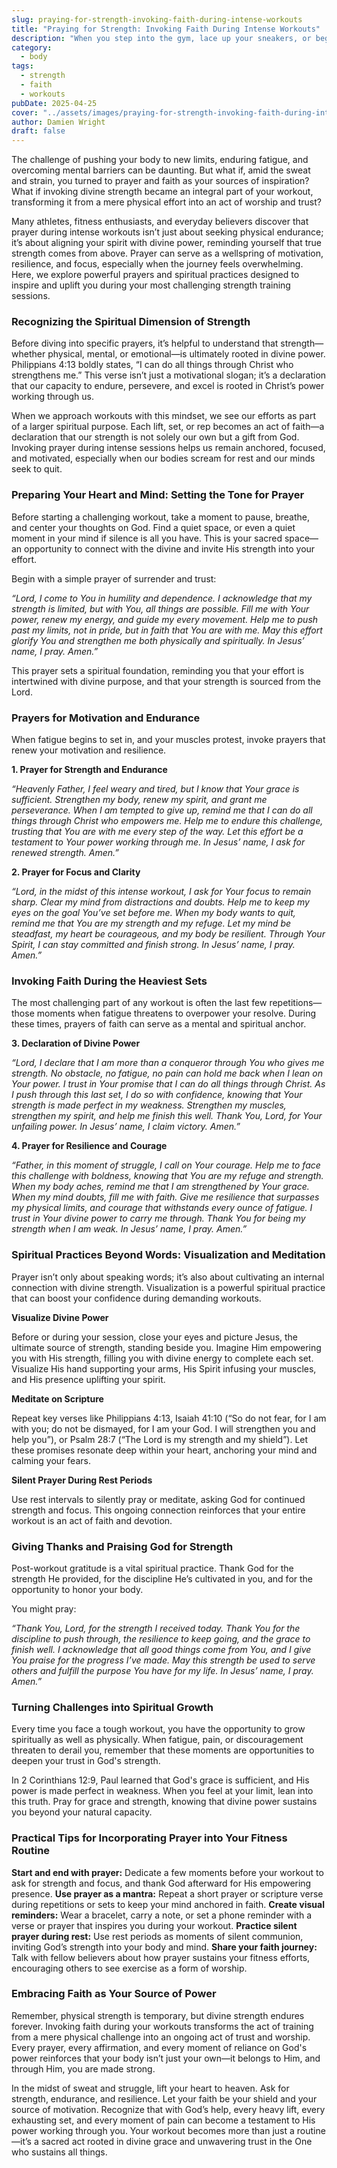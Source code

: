 ```yaml
---
slug: praying-for-strength-invoking-faith-during-intense-workouts
title: "Praying for Strength: Invoking Faith During Intense Workouts"
description: "When you step into the gym, lace up your sneakers, or begin your strength training routine, you’re not just engaging in physical activity—you’re participating in a form of spiritual discipline."
category:
  - body
tags:
  - strength
  - faith
  - workouts
pubDate: 2025-04-25
cover: "../assets/images/praying-for-strength-invoking-faith-during-intense-workouts.webp"
author: Damien Wright
draft: false
---
```


The challenge of pushing your body to new limits, enduring fatigue, and overcoming mental barriers can be daunting. But what if, amid the sweat and strain, you turned to prayer and faith as your sources of inspiration? What if invoking divine strength became an integral part of your workout, transforming it from a mere physical effort into an act of worship and trust?

Many athletes, fitness enthusiasts, and everyday believers discover that prayer during intense workouts isn’t just about seeking physical endurance; it’s about aligning your spirit with divine power, reminding yourself that true strength comes from above. Prayer can serve as a wellspring of motivation, resilience, and focus, especially when the journey feels overwhelming. Here, we explore powerful prayers and spiritual practices designed to inspire and uplift you during your most challenging strength training sessions.

### Recognizing the Spiritual Dimension of Strength

Before diving into specific prayers, it’s helpful to understand that strength—whether physical, mental, or emotional—is ultimately rooted in divine power. Philippians 4:13 boldly states, “I can do all things through Christ who strengthens me.” This verse isn’t just a motivational slogan; it’s a declaration that our capacity to endure, persevere, and excel is rooted in Christ’s power working through us.

When we approach workouts with this mindset, we see our efforts as part of a larger spiritual purpose. Each lift, set, or rep becomes an act of faith—a declaration that our strength is not solely our own but a gift from God. Invoking prayer during intense sessions helps us remain anchored, focused, and motivated, especially when our bodies scream for rest and our minds seek to quit.

### Preparing Your Heart and Mind: Setting the Tone for Prayer

Before starting a challenging workout, take a moment to pause, breathe, and center your thoughts on God. Find a quiet space, or even a quiet moment in your mind if silence is all you have. This is your sacred space—an opportunity to connect with the divine and invite His strength into your effort.

Begin with a simple prayer of surrender and trust:

*“Lord, I come to You in humility and dependence. I acknowledge that my strength is limited, but with You, all things are possible. Fill me with Your power, renew my energy, and guide my every movement. Help me to push past my limits, not in pride, but in faith that You are with me. May this effort glorify You and strengthen me both physically and spiritually. In Jesus’ name, I pray. Amen.”*

This prayer sets a spiritual foundation, reminding you that your effort is intertwined with divine purpose, and that your strength is sourced from the Lord.

### Prayers for Motivation and Endurance

When fatigue begins to set in, and your muscles protest, invoke prayers that renew your motivation and resilience.

**1. Prayer for Strength and Endurance**

*“Heavenly Father, I feel weary and tired, but I know that Your grace is sufficient. Strengthen my body, renew my spirit, and grant me perseverance. When I am tempted to give up, remind me that I can do all things through Christ who empowers me. Help me to endure this challenge, trusting that You are with me every step of the way. Let this effort be a testament to Your power working through me. In Jesus’ name, I ask for renewed strength. Amen.”*

**2. Prayer for Focus and Clarity**

*“Lord, in the midst of this intense workout, I ask for Your focus to remain sharp. Clear my mind from distractions and doubts. Help me to keep my eyes on the goal You’ve set before me. When my body wants to quit, remind me that You are my strength and my refuge. Let my mind be steadfast, my heart be courageous, and my body be resilient. Through Your Spirit, I can stay committed and finish strong. In Jesus’ name, I pray. Amen.”*

### Invoking Faith During the Heaviest Sets

The most challenging part of any workout is often the last few repetitions—those moments when fatigue threatens to overpower your resolve. During these times, prayers of faith can serve as a mental and spiritual anchor.

**3. Declaration of Divine Power**

*“Lord, I declare that I am more than a conqueror through You who gives me strength. No obstacle, no fatigue, no pain can hold me back when I lean on Your power. I trust in Your promise that I can do all things through Christ. As I push through this last set, I do so with confidence, knowing that Your strength is made perfect in my weakness. Strengthen my muscles, strengthen my spirit, and help me finish this well. Thank You, Lord, for Your unfailing power. In Jesus’ name, I claim victory. Amen.”*

**4. Prayer for Resilience and Courage**

*“Father, in this moment of struggle, I call on Your courage. Help me to face this challenge with boldness, knowing that You are my refuge and strength. When my body aches, remind me that I am strengthened by Your grace. When my mind doubts, fill me with faith. Give me resilience that surpasses my physical limits, and courage that withstands every ounce of fatigue. I trust in Your divine power to carry me through. Thank You for being my strength when I am weak. In Jesus’ name, I pray. Amen.”*

### Spiritual Practices Beyond Words: Visualization and Meditation

Prayer isn’t only about speaking words; it’s also about cultivating an internal connection with divine strength. Visualization is a powerful spiritual practice that can boost your confidence during demanding workouts.

**Visualize Divine Power**

Before or during your session, close your eyes and picture Jesus, the ultimate source of strength, standing beside you. Imagine Him empowering you with His strength, filling you with divine energy to complete each set. Visualize His hand supporting your arms, His Spirit infusing your muscles, and His presence uplifting your spirit.

**Meditate on Scripture**

Repeat key verses like Philippians 4:13, Isaiah 41:10 (“So do not fear, for I am with you; do not be dismayed, for I am your God. I will strengthen you and help you”), or Psalm 28:7 (“The Lord is my strength and my shield”). Let these promises resonate deep within your heart, anchoring your mind and calming your fears.

**Silent Prayer During Rest Periods**

Use rest intervals to silently pray or meditate, asking God for continued strength and focus. This ongoing connection reinforces that your entire workout is an act of faith and devotion.

### Giving Thanks and Praising God for Strength

Post-workout gratitude is a vital spiritual practice. Thank God for the strength He provided, for the discipline He’s cultivated in you, and for the opportunity to honor your body.

You might pray:

*“Thank You, Lord, for the strength I received today. Thank You for the discipline to push through, the resilience to keep going, and the grace to finish well. I acknowledge that all good things come from You, and I give You praise for the progress I’ve made. May this strength be used to serve others and fulfill the purpose You have for my life. In Jesus’ name, I pray. Amen.”*

### Turning Challenges into Spiritual Growth

Every time you face a tough workout, you have the opportunity to grow spiritually as well as physically. When fatigue, pain, or discouragement threaten to derail you, remember that these moments are opportunities to deepen your trust in God's strength.

In 2 Corinthians 12:9, Paul learned that God's grace is sufficient, and His power is made perfect in weakness. When you feel at your limit, lean into this truth. Pray for grace and strength, knowing that divine power sustains you beyond your natural capacity.

### Practical Tips for Incorporating Prayer into Your Fitness Routine

**Start and end with prayer:** Dedicate a few moments before your workout to ask for strength and focus, and thank God afterward for His empowering presence.
**Use prayer as a mantra:** Repeat a short prayer or scripture verse during repetitions or sets to keep your mind anchored in faith.
**Create visual reminders:** Wear a bracelet, carry a note, or set a phone reminder with a verse or prayer that inspires you during your workout.
**Practice silent prayer during rest:** Use rest periods as moments of silent communion, inviting God’s strength into your body and mind.
**Share your faith journey:** Talk with fellow believers about how prayer sustains your fitness efforts, encouraging others to see exercise as a form of worship.


### Embracing Faith as Your Source of Power

Remember, physical strength is temporary, but divine strength endures forever. Invoking faith during your workouts transforms the act of training from a mere physical challenge into an ongoing act of trust and worship. Every prayer, every affirmation, and every moment of reliance on God's power reinforces that your body isn’t just your own—it belongs to Him, and through Him, you are made strong.

In the midst of sweat and struggle, lift your heart to heaven. Ask for strength, endurance, and resilience. Let your faith be your shield and your source of motivation. Recognize that with God’s help, every heavy lift, every exhausting set, and every moment of pain can become a testament to His power working through you. Your workout becomes more than just a routine—it’s a sacred act rooted in divine grace and unwavering trust in the One who sustains all things.